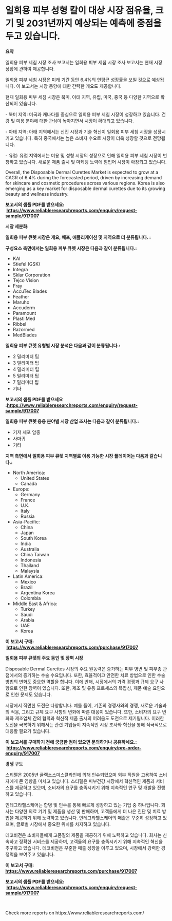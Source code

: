 <p><h1>일회용 피부 성형 칼이 대상 시장 점유율, 크기 및 2031년까지 예상되는 예측에 중점을 두고 있습니다.</h1></p><p><strong>요약</strong></p>
<p><p>일회용 피부 세침 시장 조사 보고서는 일회용 피부 세침 시장 조사 보고서는 현재 시장 상황에 관하여 제공합니다.</p><p>일회용 피부 세침 시장은 미래 기간 동안 6.4%의 연평균 성장률을 보일 것으로 예상됩니다. 이 보고서는 시장 동향에 대한 간략한 개요도 제공합니다. </p><p>현재 일회용 피부 세침 시장은 북미, 아태 지역, 유럽, 미국, 중국 등 다양한 지역으로 확산되어 있습니다. </p><p>- 북미 지역: 미국과 캐나다를 중심으로 일회용 피부 세침 시장이 성장하고 있습니다. 건강 및 미용 분야에 대한 관심이 높아지면서 시장이 확대되고 있습니다.</p><p>- 아태 지역: 아태 지역에서는 신진 시장과 기술 혁신이 일회용 피부 세침 시장을 성장시키고 있습니다. 특히 중국에서는 높은 소비자 수요로 시장이 더욱 성장할 것으로 전망됩니다.</p><p>- 유럽: 유럽 지역에서는 미용 및 성형 시장의 성장으로 인해 일회용 피부 세침 시장이 번창하고 있습니다. 새로운 제품 출시 및 마케팅 노력에 힘입어 시장이 확장되고 있습니다.</p><p>Overall, the Disposable Dermal Curettes Market is expected to grow at a CAGR of 6.4% during the forecasted period, driven by increasing demand for skincare and cosmetic procedures across various regions. Korea is also emerging as a key market for disposable dermal curettes due to its growing beauty and wellness industry.</p></p>
<p><strong>보고서의 샘플 PDF를 받으세요: &nbsp;<a href="https://www.reliableresearchreports.com/enquiry/request-sample/917007">https://www.reliableresearchreports.com/enquiry/request-sample/917007</a></strong></p>
<p><strong>시장 세분화:</strong></p>
<p><strong> 일회용 피부 큐렛 시장은 개요, 배포, 애플리케이션 및 지역으로 더 분류됩니다. :</strong></p>
<p><strong>구성요소 측면에서는 일회용 피부 큐렛 시장은 다음과 같이 분류됩니다.:</strong></p>
<p><ul><li>KAI</li><li>Stiefel (GSK)</li><li>Integra</li><li>Sklar Corporation</li><li>Tejco Vision</li><li>Fray</li><li>AccuTec Blades</li><li>Feather</li><li>Maruho</li><li>Accuderm</li><li>Paramount</li><li>Plasti Med</li><li>Ribbel</li><li>Razormed</li><li>MedBlades</li></ul></p>
<p><strong> 일회용 피부 큐렛 유형별 시장 분석은 다음과 같이 분류됩니다.:</strong></p>
<p><ul><li>2 밀리미터 팁</li><li>3 밀리미터 팁</li><li>4 밀리미터 팁</li><li>5 밀리미터 팁</li><li>7 밀리미터 팁</li><li>기타</li></ul></p>
<p><strong>보고서의 샘플 PDF를 받으세요 :<a href="https://www.reliableresearchreports.com/enquiry/request-sample/917007">https://www.reliableresearchreports.com/enquiry/request-sample/917007</a></strong></p>
<p><strong> 일회용 피부 큐렛 응용 분야별 시장 산업 조사는 다음과 같이 분류됩니다.:</strong></p>
<p><ul><li>기저 세포 암종</li><li>사마귀</li><li>기타</li></ul></p>
<p><strong>지역 측면에서 일회용 피부 큐렛 지역별로 이용 가능한 시장 플레이어는 다음과 같습니다.:</strong></p>
<p><ul>
    <li>
        North America:
        <ul>
            <li>United States</li>
            <li>Canada</li>
        </ul>
    </li>
    <li>
        Europe:
        <ul>
            <li>Germany</li>
            <li>France</li>
            <li>U.K.</li>
            <li>Italy</li>
            <li>Russia</li>
        </ul>
    </li>
    <li>
        Asia-Pacific:
        <ul>
            <li>China</li>
            <li>Japan</li>
            <li>South Korea</li>
            <li>India</li>
            <li>Australia</li>
            <li>China Taiwan</li>
            <li>Indonesia</li>
            <li>Thailand</li>
            <li>Malaysia</li>
        </ul>
    </li>
    <li>
        Latin America:
        <ul>
            <li>Mexico</li>
            <li>Brazil</li>
            <li>Argentina Korea</li>
            <li>Colombia</li>
        </ul>
    </li>
    <li>
        Middle East & Africa:
        <ul>
            <li>Turkey</li>
            <li>Saudi</li>
            <li>Arabia</li>
            <li>UAE</li>
            <li>Korea</li>
        </ul>
    </li>
    </ul></p>
<p><strong>이 보고서 구매: &nbsp;<a href="https://www.reliableresearchreports.com/purchase/917007">https://www.reliableresearchreports.com/purchase/917007</a></strong></p>
<p><strong>일회용 피부 큐렛의 주요 동인 및 장벽 시장</strong></p>
<p><p>Disposable Dermal Curettes 시장의 주요 원동력은 증가하는 피부 병변 및 피부종 관점에서의 증가하는 수술 수요입니다. 또한, 효율적이고 안전한 치료 방법으로 인한 수술 방법의 변화도 중요한 역할을 합니다. 이에 반해, 시장에서의 가격 경쟁과 규제 요구 사항으로 인한 장벽이 있습니다. 또한, 제조 및 유통 프로세스의 복잡성, 제품 예술 요인으로 인한 문제도 있습니다.</p><p>시장에서 직면한 도전은 다양합니다. 예를 들어, 기존의 경쟁사와의 경쟁, 새로운 기술과의 적응, 그리고 규제 요구 사항의 변화에 따른 대응이 있습니다. 또한, 소비자의 요구 변화와 제조업체 간의 협력과 혁신적 제품 출시의 어려움도 도전으로 제기됩니다. 이러한 도전을 극복하기 위해서는 관련 기업들이 지속적인 시장 조사와 혁신을 통해 적극적으로 대응할 필요가 있습니다.</p></p>
<p><strong>이 보고서를 구매하기 전에 궁금한 점이 있으면 문의하거나 공유하세요.: &nbsp;<a href="https://www.reliableresearchreports.com/enquiry/pre-order-enquiry/917007">https://www.reliableresearchreports.com/enquiry/pre-order-enquiry/917007</a></strong></p>
<p><strong>경쟁 구도</strong></p>
<p><p>스티펠은 2005년 글랙소스미스클라인에 의해 인수되었으며 외부 직원을 고용하여 소비자에게 큰 영향을 미치고 있습니다. 스티펠은 피부건강 시장에서 혁신적인 제품과 서비스를 제공하고 있으며, 소비자의 요구를 충족시키기 위해 지속적인 연구 및 개발을 진행하고 있습니다.</p><p>인테그라헬스케어는 합병 및 인수를 통해 빠르게 성장하고 있는 기업 중 하나입니다. 회사는 다양한 의료 기기 및 제품을 생산 및 판매하며, 고객들에게 더 나은 진단 및 치료 방법을 제공하기 위해 노력하고 있습니다. 인테그라헬스케어의 매출은 꾸준히 성장하고 있으며, 글로벌 시장에서 중요한 위치를 차지하고 있습니다.</p><p>테코비전은 소비자들에게 고품질의 제품을 제공하기 위해 노력하고 있습니다. 회사는 신속하고 정확한 서비스를 제공하며, 고객들의 요구를 충족시키기 위해 지속적인 혁신을 추구하고 있습니다. 테코비전은 꾸준한 매출 성장을 이루고 있으며, 시장에서 강력한 경쟁력을 보여주고 있습니다.</p></p>
<p><strong>이 보고서 구매: &nbsp; <a href="https://www.reliableresearchreports.com/purchase/917007">https://www.reliableresearchreports.com/purchase/917007</a></strong></p>
<p><strong>보고서의 샘플 PDF를 받으세요: &nbsp;<a href="https://www.reliableresearchreports.com/enquiry/request-sample/917007">https://www.reliableresearchreports.com/enquiry/request-sample/917007</a></strong><strong></strong></p>
<p>&nbsp;</p>
<p>Check more reports on https://www.reliableresearchreports.com/</p>